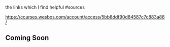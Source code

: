 the links which I find helpful #sources

https://courses.wesbos.com/account/access/5bb8ddf90d84587c7c883a88/

## Coming Soon

